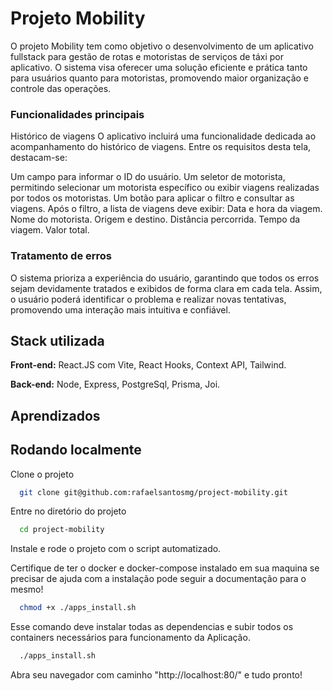 # Projeto Mobility

O projeto Mobility tem como objetivo o desenvolvimento de um aplicativo fullstack para gestão de rotas e motoristas de serviços de táxi por aplicativo. O sistema visa oferecer uma solução eficiente e prática tanto para usuários quanto para motoristas, promovendo maior organização e controle das operações.

### Funcionalidades principais

Histórico de viagens
O aplicativo incluirá uma funcionalidade dedicada ao acompanhamento do histórico de viagens. Entre os requisitos desta tela, destacam-se:

Um campo para informar o ID do usuário.
Um seletor de motorista, permitindo selecionar um motorista específico ou exibir viagens realizadas por todos os motoristas.
Um botão para aplicar o filtro e consultar as viagens.
Após o filtro, a lista de viagens deve exibir:
Data e hora da viagem.
Nome do motorista.
Origem e destino.
Distância percorrida.
Tempo da viagem.
Valor total.

### Tratamento de erros

O sistema prioriza a experiência do usuário, garantindo que todos os erros sejam devidamente tratados e exibidos de forma clara em cada tela. Assim, o usuário poderá identificar o problema e realizar novas tentativas, promovendo uma interação mais intuitiva e confiável.

## Stack utilizada

**Front-end:** React.JS com Vite, React Hooks, Context API, Tailwind.

**Back-end:** Node, Express, PostgreSql, Prisma, Joi.

## Aprendizados

## Rodando localmente

Clone o projeto

```bash
  git clone git@github.com:rafaelsantosmg/project-mobility.git
```

Entre no diretório do projeto

```bash
  cd project-mobility
```

Instale e rode o projeto com o script automatizado.

Certifique de ter o docker e docker-compose instalado em sua maquina se precisar de ajuda com a instalação pode seguir a documentação para o mesmo!

```bash
  chmod +x ./apps_install.sh
```

Esse comando deve instalar todas as dependencias e subir todos os containers necessários para funcionamento da Aplicação.

```bash
  ./apps_install.sh
```

Abra seu navegador com caminho "http://localhost:80/" e tudo pronto!
